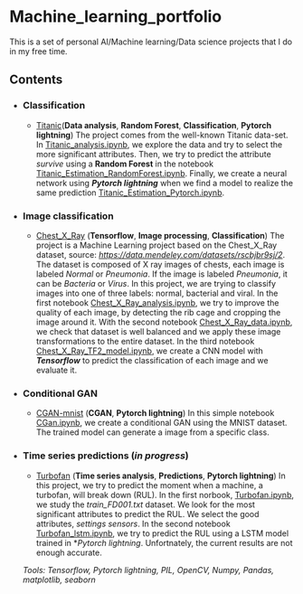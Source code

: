 # Machine_learning_portfolio
This is a set of personal AI/Machine learning/Data science projects that I do in my free time.

## Contents
- ### Classification
	- [Titanic](https://github.com/PhilippeChzr/Machine_learning_portfolio/blob/main/Titanic)(**Data analysis**, **Random Forest**,  **Classification**, **Pytorch lightning**)
 The project comes from the well-known Titanic data-set. In [Titanic_analysis.ipynb](https://github.com/PhilippeChzr/Machine_learning_portfolio/blob/main/Titanic/Titanic_analysis.ipynb), we explore the data and try to select the more significant attributes. Then, we try to predict the attribute *survive* using a **Random Forest** in the notebook [Titanic_Estimation_RandomForest.ipynb](https://github.com/PhilippeChzr/Machine_learning_portfolio/blob/main/Titanic/Titanic_Estimation_RandomForest.ipynb). Finally, we create a neural network using ***Pytorch lightning*** when we find a model to realize the same prediction  [Titanic_Estimation_Pytorch.ipynb](https://github.com/PhilippeChzr/Machine_learning_portfolio/blob/main/Titanic/Titanic_Estimation_Pytorch.ipynb).

- ### Image classification
	- [Chest_X_Ray](https://github.com/PhilippeChzr/Machine_learning_portfolio/blob/main/Chext_X_Ray) (**Tensorflow**, **Image processing**, **Classification**)
The project is a Machine Learning project based on the Chest_X_Ray dataset, source: *https://data.mendeley.com/datasets/rscbjbr9sj/2*. The dataset is composed of X ray images of chests, each image is labeled *Normal* or *Pneumonia*. If the image is labeled *Pneumonia*, it can be *Bacteria* or *Virus*.
In this project, we are trying to classify images into one of three labels: normal, bacterial and viral.
In the first notebook [Chest_X_Ray_analysis.ipynb](https://github.com/PhilippeChzr/Machine_learning_portfolio/blob/main/Chext_X_Ray/Chest_X_Ray_analysis.ipynb), we try to improve the quality of each image, by detecting the rib cage and cropping the image around it. With the second  notebook [Chest_X_Ray_data.ipynb](https://github.com/PhilippeChzr/Machine_learning_portfolio/blob/main/Chext_X_Ray/Chest_X_Ray_download.ipynb), we check that dataset is well balanced and  we apply these image transformations to the entire dataset. In the third notebook [Chest_X_Ray_TF2_model.ipynb](https://github.com/PhilippeChzr/Machine_learning_portfolio/blob/main/Chext_X_Ray/Chest_X_Ray_TF2_model.ipynb), we create a CNN model with ***Tensorflow*** to predict the classification of each image and we evaluate it.

- ### Conditional GAN
	- [CGAN-mnist](https://github.com/PhilippeChzr/Machine_learning_portfolio/blob/main/CGAN-mnist) (**CGAN**, **Pytorch lightning**)
In this simple notebook [CGan.ipynb](https://github.com/PhilippeChzr/Machine_learning_portfolio/blob/main/CGAN-mnist/CGan.ipynb), we create a conditional GAN  using the MNIST dataset. The trained model can generate a image from a specific class.

- ### Time series predictions (*in progress*)
	- [Turbofan](https://github.com/PhilippeChzr/Machine_learning_portfolio/blob/main/Turbofan) (**Time series analysis**, **Predictions**, **Pytorch lightning**) 
In this project, we try to predict the moment when a machine, a turbofan, will break down (RUL). In the first norbook, [Turbofan.ipynb](https://github.com/PhilippeChzr/Machine_learning_portfolio/blob/main/Turbofan/Turbofan.ipynb),  we study the *train_FD001.txt* dataset. We look for the most significant attributes to predict the RUL. We select the good attributes, *settings* *sensors*. In the second notebook [Turbofan_lstm.ipynb](https://github.com/PhilippeChzr/Machine_learning_portfolio/blob/main/Turbofan/Turbofan_lstm.ipynb), we try to predict the RUL using a LSTM model trained in **Pytorch lightning*. Unfortnately, the current results are not enough accurate. 


	_Tools: Tensorflow, Pytorch lightning, PIL, OpenCV, Numpy, Pandas, matplotlib, seaborn_ 
